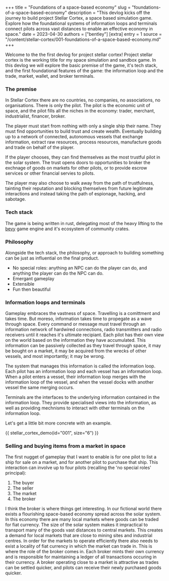 +++
title = "Foundations of a space-based economy"
slug = "foundations-of-a-space-based-economy"
description = "This devlog kicks off the journey to build project Stellar Cortex, a space based simulation game. Explore how the foundational systems of information loops and terminals connect pilots across vast distances to enable an effective economy in space."
date = 2023-04-30
authors = ["bentley"]
[extra]
entry = 1
source = "/content/stellar-cortex/001-foundations-of-a-space-based-economy.md"
+++

Welcome to the the first devlog for project stellar cortex! Project  stellar cortex is the working title for my space simulation and sandbox game. In this devlog we will explore the basic premise of the game, it's tech stack, and the first foundational features of the game: the information loop and the trade, market, wallet, and broker terminals.

### The premise

In Stellar Cortex there are no countries, no companies, no associations, no organisations. There is only the pilot. The pilot is the economic unit of space, and the pilot fills all the niches in the economy: trader, merchant, industrialist, financer, broker.

The player must start from nothing with only a single ship their name. They must find opportunities to build trust and create wealth. Eventually building up to a network of connected, autonomous vessels that exchange information, extract raw resources, process resources, manufacture goods and trade on behalf of the player.

If the player chooses, they can find themselves as the most trustful pilot in the solar system. The trust opens doors to opportunities to broker the exchnage of goods on markets for other pilots, or to provide escrow services or other financial servies to pilots.

The player may also choose to walk away from the path of trustfulness, tainting their reputation and blocking themselves from future legitimate interactions and instead taking the path of espionage, hacking, and sabotage.

### Tech stack

The game is being written in rust, delegating most of the heavy lifting to the [bevy](https://bevyengine.org) game engine and it's ecosystem of community crates.

### Philosophy

Alongside the tech stack, the philosophy, or approach to building something can be just as influential on the final product.

* No special roles: anything an NPC can do the player can do, and anything the player can do the NPC can do.
* Emergant gameplay
* Extensible
* Fun then beautiful

### Information loops and terminals

Gameplay embraces the vastness of space. Travelling is a comittment and takes time. But moreso, information takes time to propegate as a wave through space. Every command or message must travel through an information network of hardwired connections, radio transmitters and radio receivers until it reaches it's ultimate recipiant. Each pilot has their own view on the world based on the information they have accumulated. This information can be passively collected as they travel through space, it may be bought on a market, it may be acquired from the wrecks of other vessels, and most importantly; it may be wrong.

The system that manages this information is called the information loop. Each pilot has an information loop and each vessel has an information loop. When a pilot enters a vessel, their information loop merges with the information loop of the vessel, and when the vessel docks with another vessel the same merging occurs.

Terminals are the interfaces to the underlying information contained in the information loop. They provide specialised views into the information, as well as providing mechnisms to interact with other terminals on the information loop.

Let's get a little bit more concrete with an example.

{{ stellar_cortex_demo(id="001", size="6") }}

### Selling and buying items from a market in space

The first nugget of gameplay that I want to enable is for one pilot to list a ship for sale on a market, and for another pilot to purchase that ship. This interaction can involve up to four pilots (recalling the 'no special roles' principal):

1. The buyer
2. The seller
3. The market
4. The broker

I think the broker is where things get interesting. In our fictional world there exists a flourishing space-based economy spread across the solar system. In this economy there are many local markets where goods can be traded for fiat currency. The size of the solar system makes it impractical to transport many of the goods vast distances to central markets. This creates a demand for local markets that are close to mining sites and industrial centres. In order for the markets to operate efficiently there also needs to exist a locality of fiat currency in which the market can trade in. This is where the role of the broker comes in. Each broker mints their own currency and is responsible for maintaining a ledger of all transactions occuring in their currency. A broker operating close to a market is attractive as trades can be settled quicker, and pilots can receive their newly purchased goods quicker.
